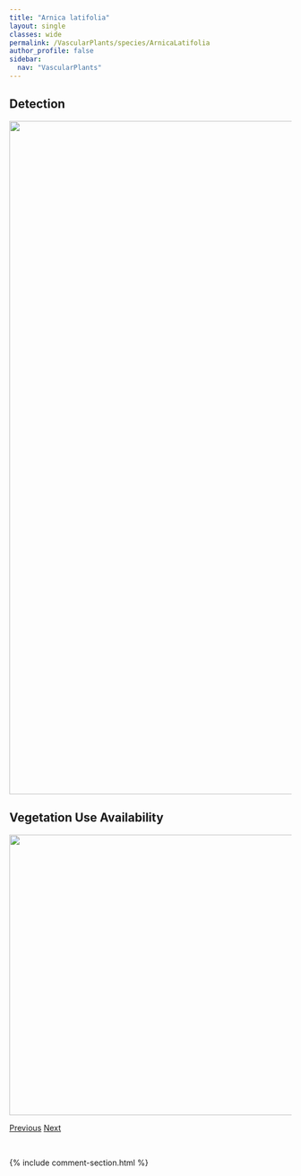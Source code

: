 ```yaml
---
title: "Arnica latifolia"
layout: single
classes: wide
permalink: /VascularPlants/species/ArnicaLatifolia
author_profile: false
sidebar:
  nav: "VascularPlants"
---
```


<h2>Detection</h2>

<a href="https://drive.google.com/uc?export=view&id=1qbzNoe4yyvBY0Lj6B9rCeD-jP70mBMQH">
<img src="https://drive.google.com/uc?export=view&id=1qbzNoe4yyvBY0Lj6B9rCeD-jP70mBMQH" height = "1200" width = "800">
</a>


<h2>Vegetation Use Availability</h2>

<a href="https://drive.google.com/uc?export=view&id=19-wwz92m5TThG-JBWq-6GY4_CvXJZMFR">
<img src="https://drive.google.com/uc?export=view&id=19-wwz92m5TThG-JBWq-6GY4_CvXJZMFR" height = "500" width = "1000">
</a>


<a href="/DevelopmentWebsite/VascularPlants/species/ArnicaFulgens" class="pagination--pager" title="Arnica fulgens">Previous</a> <a href="/DevelopmentWebsite/VascularPlants/species/ArnicaLonchophylla" class="pagination--pager" title="Arnica lonchophylla">Next</a>

<p>&nbsp;</p>

{% include comment-section.html %}
